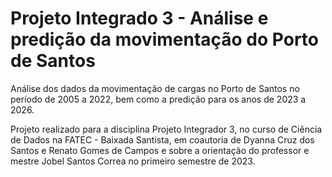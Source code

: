 # Projeto Integrado 3 - Análise e predição da movimentação do Porto de Santos

Análise dos dados da movimentação de cargas no Porto de Santos no período de 2005 a 2022, bem como a predição para os anos de 2023 a 2026.

Projeto realizado para a disciplina Projeto Integrador 3, no curso de Ciência de Dados na FATEC - Baixada Santista, em coautoria de Dyanna Cruz dos Santos e Renato Gomes de Campos e sobre a orientação do professor e mestre Jobel Santos Correa no primeiro semestre de 2023.
